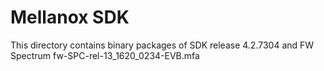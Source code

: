 Mellanox SDK
=============

This directory contains binary packages of SDK release 4.2.7304 and FW Spectrum fw-SPC-rel-13_1620_0234-EVB.mfa
